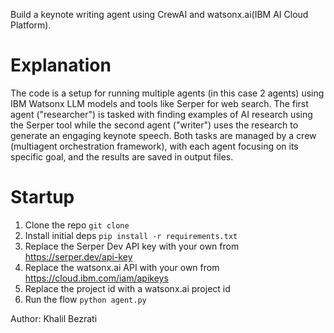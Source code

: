 Build a keynote writing agent using CrewAI and watsonx.ai(IBM AI Cloud Platform).

# Explanation 

The code is a setup for running multiple agents (in this case 2 agents) using IBM Watsonx LLM models and tools like Serper for web search. The first agent ("researcher") is tasked with finding examples of AI research using the Serper tool while the second agent ("writer") uses the research to generate an engaging keynote speech. Both tasks are managed by a crew (multiagent orchestration framework), with each agent focusing on its specific goal, and the results are saved in output files.

# Startup 
1. Clone the repo `git clone `
2. Install initial deps `pip install -r requirements.txt`
3. Replace the Serper Dev API key with your own from https://serper.dev/api-key
4. Replace the watsonx.ai API with your own from https://cloud.ibm.com/iam/apikeys
5. Replace the project id with a watsonx.ai project id 
6. Run the flow `python agent.py`


Author: Khalil Bezrati 

